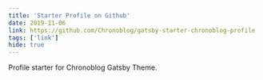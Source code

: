 ```yaml
---
title: 'Starter Profile on Github'
date: 2019-11-06
link: https://github.com/Chronoblog/gatsby-starter-chronoblog-profile
tags: ['link']
hide: true
---
```


Profile starter for Chronoblog Gatsby Theme.
